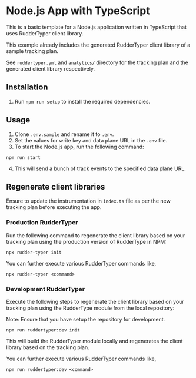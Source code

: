 # Node.js App with TypeScript

This is a basic template for a Node.js application written in TypeScript that uses RudderTyper client library.

This example already includes the generated RudderTyper client library of a sample tracking plan.

See `ruddertyper.yml` and `analytics/` directory for the tracking plan and the generated client library respectively.

## Installation

1. Run `npm run setup` to install the required dependencies.

## Usage

1. Clone `.env.sample` and rename it to `.env`.
2. Set the values for write key and data plane URL in the `.env` file.
3. To start the Node.js app, run the following command:

```
npm run start
```

4. This will send a bunch of track events to the specified data plane URL.

## Regenerate client libraries

Ensure to update the instrumentation in `index.ts` file as per the new tracking plan before executing the app.

### Production RudderTyper

Run the following command to regenerate the client library based on your tracking plan using the production version of RudderType in NPM:

```
npx rudder-typer init
```

You can further execute various RudderTyper commands like,

```
npx rudder-typer <command>
```

### Development RudderTyper

Execute the following steps to regenerate the client library based on your tracking plan using the RudderType module from the local repository:

Note: Ensure that you have setup the repository for development.

```
npm run ruddertyper:dev init
```

This will build the RudderTyper module locally and regenerates the client library based on the tracking plan.

You can further execute various RudderTyper commands like,

```
npm run ruddertyper:dev <command>
```

